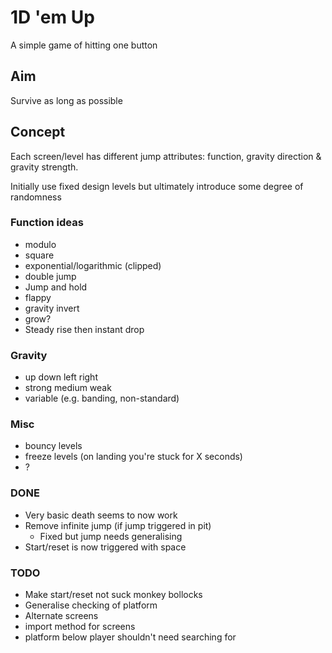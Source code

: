 # 1D 'em Up #
A simple game of hitting one button

## Aim ##
Survive as long as possible

## Concept ##
Each screen/level has different jump attributes: function, gravity direction & gravity strength.

Initially use fixed design levels but ultimately introduce some degree of randomness

### Function ideas ###
 * modulo
 * square
 * exponential/logarithmic (clipped)
 * double jump
 * Jump and hold
 * flappy
 * gravity invert
 * grow?
 * Steady rise then instant drop

### Gravity ###
 * up down left right
 * strong medium weak
 * variable (e.g. banding, non-standard)

### Misc ###
 * bouncy levels
 * freeze levels (on landing you're stuck for X seconds)
 * ?

### DONE ###
* Very basic death seems to now work
* Remove infinite jump (if jump triggered in pit) 
    - Fixed but jump needs generalising
* Start/reset is now triggered with space

### TODO ###
* Make start/reset not suck monkey bollocks
* Generalise checking of platform
* Alternate screens
* import method for screens
* platform below player shouldn't need searching for
